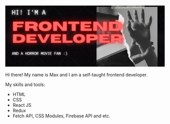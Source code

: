 ![Alt text](/2021-10-28_22-53-45.png)  


Hi there! My name is Max and I am a self-taught frontend developer. 

My skills and tools:
* HTML
* CSS
* React JS
* Redux
* Fetch API, CSS Modules, Firebase API and etc.



<!--
**kremlevmax/kremlevmax** is a ✨ _special_ ✨ repository because its `README.md` (this file) appears on your GitHub profile.

Here are some ideas to get you started:

- 🔭 I’m currently working on ...
- 🌱 I’m currently learning ...
- 👯 I’m looking to collaborate on ...
- 🤔 I’m looking for help with ...
- 💬 Ask me about ...
- 📫 How to reach me: ...
- 😄 Pronouns: ...
- ⚡ Fun fact: ...
-->
